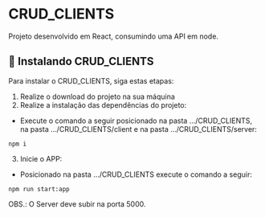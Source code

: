 # CRUD_CLIENTS

Projeto desenvolvido em React, consumindo uma API em node.

## 🚀 Instalando CRUD_CLIENTS
Para instalar o CRUD_CLIENTS, siga estas etapas:

1. Realize o download do projeto na sua máquina
2. Realize a instalação das dependências do projeto:  
  * Execute o comando a seguir posicionado na pasta .../CRUD_CLIENTS, na pasta .../CRUD_CLIENTS/client e na pasta .../CRUD_CLIENTS/server:

```
npm i
```

3. Inicie o APP:
  * Posicionado na pasta .../CRUD_CLIENTS execute o comando a seguir:

```
npm run start:app
```

OBS.: O Server deve subir na porta 5000.
